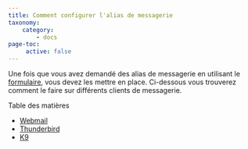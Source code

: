 ```yaml
---
title: Comment configurer l'alias de messagerie
taxonomy:
    category:
        - docs
page-toc:
     active: false
---
```


Une fois que vous avez demandé des alias de messagerie en utilisant le [formulaire](https://disroot.org/forms/alias-request-form), vous devez les mettre en place. Ci-dessous vous trouverez comment le faire sur différents clients de messagerie.

Table des matières
- [Webmail](webmail)
- [Thunderbird](thunderbird)
- [K9](k9)
